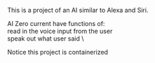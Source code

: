 This is a project of an AI similar to Alexa and Siri. 


AI Zero current have functions of: \
    read in the voice input from the user\
    speak out what user said \


Notice this project is containerized 